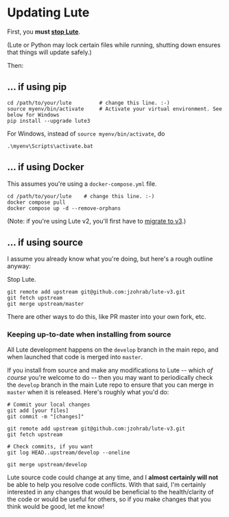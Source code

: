 # Updating Lute

First, you **must [stop Lute](./starting-and-stopping.md)**.

(Lute or Python may lock certain files while running, shutting down ensures that things will update safely.)

Then:

## ... if using pip

```
cd /path/to/your/lute         # change this line. :-)
source myenv/bin/activate     # Activate your virtual environment. See below for Windows
pip install --upgrade lute3
```

For Windows, instead of `source myenv/bin/activate`, do

```
.\myenv\Scripts\activate.bat
```

## ... if using Docker

This assumes you're using a `docker-compose.yml` file.

```
cd /path/to/your/lute    # change this line. :-)
docker compose pull
docker compose up -d --remove-orphans
```

(Note: if you're using Lute v2, you'll first have to [migrate to v3](../faq/v2-to-v3.md).)

## ... if using source

I assume you already know what you're doing, but here's a rough outline anyway:

Stop Lute.

```
git remote add upstream git@github.com:jzohrab/lute-v3.git
git fetch upstream
git merge upstream/master
```

There are other ways to do this, like PR master into your own fork, etc.

### Keeping up-to-date when installing from source

All Lute development happens on the `develop` branch in the main repo, and when launched that code is merged into `master`.

If you install from source and make any modifications to Lute -- which _of course_ you're welcome to do -- then you may want to periodically check the `develop` branch in the main Lute repo to ensure that you can merge in `master` when it is released.  Here's roughly what you'd do:

```
# Commit your local changes
git add [your files]
git commit -m "[changes]"

git remote add upstream git@github.com:jzohrab/lute-v3.git
git fetch upstream

# Check commits, if you want
git log HEAD..upstream/develop --oneline

git merge upstream/develop
```

Lute source code could change at any time, and I **almost certainly will not** be able to help you resolve code conflicts.  With that said, I'm certainly interested in any changes that would be beneficial to the health/clarity of the code or would be useful for others, so if you make changes that you think would be good, let me know!